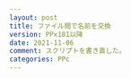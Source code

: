 ```yaml
---
layout: post
title: ファイル間で名前を交換
version: PPx181以降
date: 2021-11-06
comment: スクリプトを書き直した。
categories: PPc
---
```

<BR>
<script src="https://gist.github.com/tar80/4ec4f235e006d8e314d7deb1dfdc23f2.js"></script>
